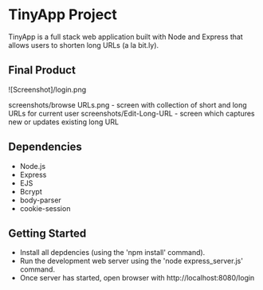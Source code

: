 # TinyApp Project

TinyApp is a full stack web application built with Node and Express that allows
users to shorten long URLs (a la bit.ly).

## Final Product

![Screenshot]/login.png

screenshots/browse URLs.png - screen with collection of short and long URLs for current user
screenshots/Edit-Long-URL - screen which captures new or updates existing long URL

## Dependencies

- Node.js
- Express
- EJS
- Bcrypt
- body-parser
- cookie-session

## Getting Started

- Install all depdencies (using the 'npm install' command).
- Run the development web server using the 'node express_server.js' command.
- Once server has started, open browser with http://localhost:8080/login


